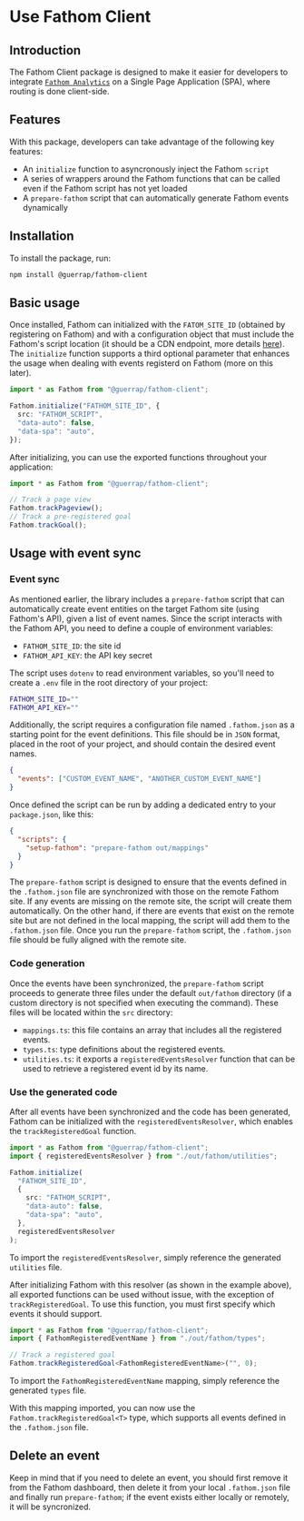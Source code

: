 # Use Fathom Client

## Introduction

The Fathom Client package is designed to make it easier for developers to integrate [`Fathom Analytics`](https://usefathom.com) on a Single Page Application (SPA), where routing is done client-side.

## Features

With this package, developers can take advantage of the following key features:

- An `initialize` function to asyncronously inject the Fathom `script`
- A series of wrappers around the Fathom functions that can be called even if the Fathom script has not yet loaded
- A `prepare-fathom` script that can automatically generate Fathom events dynamically

## Installation

To install the package, run:

```sh
npm install @guerrap/fathom-client
```

## Basic usage

Once installed, Fathom can initialized with the `FATOM_SITE_ID` (obtained by registering on Fathom) and with a configuration object that must include the Fathom's script location (it should be a CDN endpoint, more details [here](https://usefathom.com/docs/script/embed)). The `initialize` function supports a third optional parameter that enhances the usage when dealing with events registerd on Fathom (more on this later).

```ts
import * as Fathom from "@guerrap/fathom-client";

Fathom.initialize("FATHOM_SITE_ID", {
  src: "FATHOM_SCRIPT",
  "data-auto": false,
  "data-spa": "auto",
});
```

After initializing, you can use the exported functions throughout your application:

```ts
import * as Fathom from "@guerrap/fathom-client";

// Track a page view
Fathom.trackPageview();
// Track a pre-registered goal
Fathom.trackGoal();
```

## Usage with event sync

### Event sync

As mentioned earlier, the library includes a `prepare-fathom` script that can automatically create event entities on the target Fathom site (using Fathom's API), given a list of event names. Since the script interacts with the Fathom API, you need to define a couple of environment variables:

- `FATHOM_SITE_ID`: the site id
- `FATHOM_API_KEY`: the API key secret

The script uses `dotenv` to read environment variables, so you'll need to create a `.env` file in the root directory of your project:

```sh
FATHOM_SITE_ID=""
FATHOM_API_KEY=""
```

Additionally, the script requires a configuration file named `.fathom.json` as a starting point for the event definitions. This file should be in `JSON` format, placed in the root of your project, and should contain the desired event names.

```json
{
  "events": ["CUSTOM_EVENT_NAME", "ANOTHER_CUSTOM_EVENT_NAME"]
}
```

Once defined the script can be run by adding a dedicated entry to your `package.json`, like this:

```json
{
  "scripts": {
    "setup-fathom": "prepare-fathom out/mappings"
  }
}
```

The `prepare-fathom` script is designed to ensure that the events defined in the `.fathom.json` file are synchronized with those on the remote Fathom site. If any events are missing on the remote site, the script will create them automatically. On the other hand, if there are events that exist on the remote site but are not defined in the local mapping, the script will add them to the `.fathom.json` file. Once you run the `prepare-fathom` script, the `.fathom.json` file should be fully aligned with the remote site.

### Code generation

Once the events have been synchronized, the `prepare-fathom` script proceeds to generate three files under the default `out/fathom` directory (if a custom directory is not specified when executing the command). These files will be located within the `src` directory:

- `mappings.ts`: this file contains an array that includes all the registered events.
- `types.ts`: type definitions about the registered events.
- `utilities.ts`: it exports a `registeredEventsResolver` function that can be used to retrieve a registered event id by its name.

### Use the generated code

After all events have been synchronized and the code has been generated, Fathom can be initialized with the `registeredEventsResolver`, which enables the `trackRegisteredGoal` function.

```ts
import * as Fathom from "@guerrap/fathom-client";
import { registeredEventsResolver } from "./out/fathom/utilities";

Fathom.initialize(
  "FATHOM_SITE_ID",
  {
    src: "FATHOM_SCRIPT",
    "data-auto": false,
    "data-spa": "auto",
  },
  registeredEventsResolver
);
```

To import the `registeredEventsResolver`, simply reference the generated `utilities` file.

After initializing Fathom with this resolver (as shown in the example above), all exported functions can be used without issue, with the exception of `trackRegisteredGoal`. To use this function, you must first specify which events it should support.

```ts
import * as Fathom from "@guerrap/fathom-client";
import { FathomRegisteredEventName } from "./out/fathom/types";

// Track a registered goal
Fathom.trackRegisteredGoal<FathomRegisteredEventName>("", 0);
```

To import the `FathomRegisteredEventName` mapping, simply reference the generated `types` file.

With this mapping imported, you can now use the `Fathom.trackRegisteredGoal<T>` type, which supports all events defined in the `.fathom.json` file.

## Delete an event

Keep in mind that if you need to delete an event, you should first remove it from the Fathom dashboard, then delete it from your local `.fathom.json` file and finally run `prepare-fathom`; if the event exists either locally or remotely, it will be syncronized.
